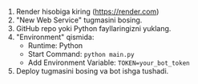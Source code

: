 1. Render hisobiga kiring (https://render.com)
2. "New Web Service" tugmasini bosing.
3. GitHub repo yoki Python fayllaringizni yuklang.
4. "Environment" qismida:
   - Runtime: Python
   - Start Command: `python main.py`
   - Add Environment Variable: `TOKEN=your_bot_token`
5. Deploy tugmasini bosing va bot ishga tushadi.
